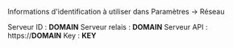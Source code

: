 Informations d'identification à utiliser dans Paramètres -> Réseau

Serveur ID : __DOMAIN__
Serveur relais : __DOMAIN__
Serveur API : https://__DOMAIN__
Key : __KEY__